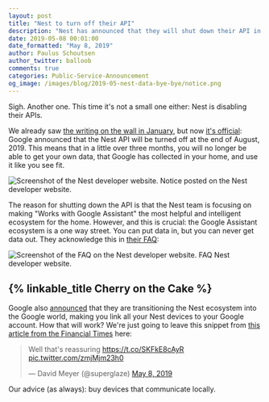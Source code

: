 ```yaml
---
layout: post
title: "Nest to turn off their API"
description: "Nest has announced that they will shut down their API in August, no longer allowing you to access your data."
date: 2019-05-08 00:01:00
date_formatted: "May 8, 2019"
author: Paulus Schoutsen
author_twitter: balloob
comments: true
categories: Public-Service-Announcement
og_image: /images/blog/2019-05-nest-data-bye-bye/notice.png
---
```


Sigh. Another one. This time it's not a small one either: Nest is disabling their APIs.

We already saw [the writing on the wall in January](/blog/2019/01/24/nest-cannot-access-data/), but now [it's official](https://developers.nest.com/): Google announced that the Nest API will be turned off at the end of August, 2019. This means that in a little over three months, you will no longer be able to get your own data, that Google has collected in your home, and use it like you see fit.

<p class='img'>
<img src='/images/blog/2019-05-nest-data-bye-bye/notice.png' alt='Screenshot of the Nest developer website.'>
Notice posted on the Nest developer website.
</p>

The reason for shutting down the API is that the Nest team is focusing on making "Works with Google Assistant" the most helpful and intelligent ecosystem for the home. However, and this is crucial: the Google Assistant ecosystem is a one way street. You can put data in, but you can never get data out. They acknowledge this in [their FAQ](https://nest.com/whats-happening/):

<p class='img'>
<img src='/images/blog/2019-05-nest-data-bye-bye/faq.png' alt='Screenshot of the FAQ on the Nest developer website.'>
FAQ Nest developer website.
</p>

## {% linkable_title Cherry on the Cake %}

Google also [announced](https://nest.com/blog/2019/05/07/introducing-google-nest/) that they are transitioning the Nest ecosystem into the Google world, making you link all your Nest devices to your Google account. How that will work? We're just going to leave this snippet from [this article from the Financial Times](https://www.ft.com/content/d8cbd5e6-70de-11e9-bf5c-6eeb837566c5) here:

<blockquote class="twitter-tweet" data-lang="en"><p lang="en" dir="ltr">Well that&#39;s reassuring <a href="https://t.co/SKFkE8cAyR">https://t.co/SKFkE8cAyR</a> <a href="https://t.co/zmjMjm23h0">pic.twitter.com/zmjMjm23h0</a></p>&mdash; David Meyer (@superglaze) <a href="https://twitter.com/superglaze/status/1126043166031994880?ref_src=twsrc%5Etfw">May 8, 2019</a>
</blockquote>

Our advice (as always): buy devices that communicate locally.

